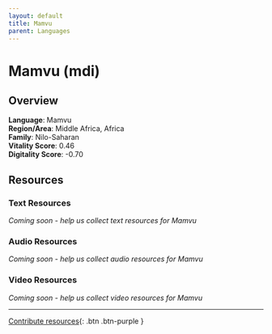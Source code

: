 ```yaml
---
layout: default
title: Mamvu
parent: Languages
---
```


# Mamvu (mdi)

## Overview

**Language**: Mamvu  
**Region/Area**: Middle Africa, Africa  
**Family**: Nilo-Saharan  
**Vitality Score**: 0.46  
**Digitality Score**: -0.70  

## Resources

### Text Resources
*Coming soon - help us collect text resources for Mamvu*

### Audio Resources
*Coming soon - help us collect audio resources for Mamvu*

### Video Resources
*Coming soon - help us collect video resources for Mamvu*

---

[Contribute resources](https://fairtrain.github.io/){: .btn .btn-purple }
